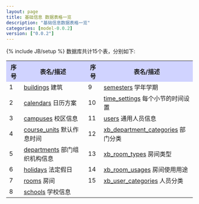 ```yaml
---
layout: page
title: 基础信息 数据表格一览
description: "基础信息数据表格一览"
categories: [model-0.0.2]
version: ["0.0.2"]
---
```

{% include JB/setup %}
数据库共计15个表，分别如下:

<table class="table table-bordered table-striped table-condensed">
  <tr>
    <th style="background-color:#D0D3FF">序号</th>
    <th style="background-color:#D0D3FF">表名/描述</th>
    <th style="background-color:#D0D3FF">序号</th>
    <th style="background-color:#D0D3FF">表名/描述</th>
  </tr>
  <tr>
    <td>1</td>
    <td><a href="space.html#buildings">buildings</a> 建筑</td>
    <td>9</td>
    <td><a href="time.html#semesters">semesters</a> 学年学期</td>
  </tr>
  <tr>
    <td>2</td>
    <td><a href="time.html#calendars">calendars</a> 日历方案</td>
    <td>10</td>
    <td><a href="time.html#timesettings">time_settings</a> 每个小节的时间设置</td>
  </tr>
  <tr>
    <td>3</td>
    <td><a href="space.html#campuses">campuses</a> 校区信息</td>
    <td>11</td>
    <td><a href="user.html#users">users</a> 通用人员信息</td>
  </tr>
  <tr>
    <td>4</td>
    <td><a href="time.html#courseunits">course_units</a> 默认作息时间</td>
    <td>12</td>
    <td><a href="xb.html#xbdepartmentcategories">xb_department_categories</a> 部门分类</td>
  </tr>
  <tr>
    <td>5</td>
    <td><a href="user.html#departments">departments</a> 部门组织机构信息</td>
    <td>13</td>
    <td><a href="xb.html#xbroomtypes">xb_room_types</a> 房间类型</td>
  </tr>
  <tr>
    <td>6</td>
    <td><a href="time.html#holidays">holidays</a> 法定假日</td>
    <td>14</td>
    <td><a href="xb.html#xbroomusages">xb_room_usages</a> 房间使用用途</td>
  </tr>
  <tr>
    <td>7</td>
    <td><a href="space.html#rooms">rooms</a> 房间</td>
    <td>15</td>
    <td><a href="xb.html#xbusercategories">xb_user_categories</a> 人员分类</td>
  </tr>
  <tr>
    <td>8</td>
    <td><a href="space.html#schools">schools</a> 学校信息</td>
    <td></td>
    <td></td>
  </tr>
</table>
